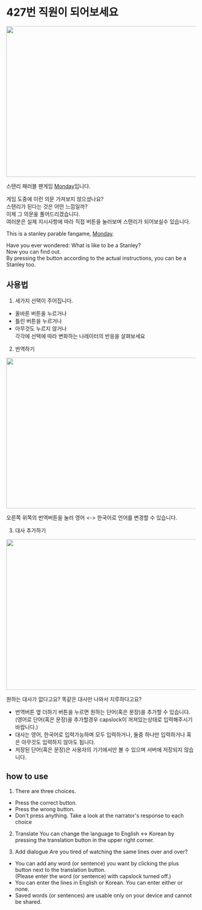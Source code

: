 # 427번 직원이 되어보세요

<img src="https://user-images.githubusercontent.com/81071162/173070334-bfc17f72-709f-4c4a-9e5d-9dc1d8305932.png" width="900" height="400">

스탠리 패러블 팬게임 [Monday](https://seunga906.github.io/tobeStanley/)입니다.

게임 도중에 이런 의문 가져보지 않으셨나요?   
스탠리가 된다는 것은 어떤 느낌일까?   
이제 그 의문을 풀어드리겠습니다.   
여러분은 실제 지시사항에 따라 직접 버튼을 눌러보며 스탠리가 되어보실수 있습니다.   

This is a stanley parable fangame, [Monday](https://seunga906.github.io/tobeStanley/).

Have you ever wondered: What is like to be a Stanley?   
Now you can find out.   
By pressing the button according to the actual instructions, you can be a Stanley too.   

## 사용법

1. 세가지 선택이 주어집니다.    
* 올바른 버튼을 누르거나
* 틀린 버튼을 누르거나
* 아무것도 누르지 않거나   
각각에 선택에 따라 변화하는 나레이터의 반응을 살펴보세요

2. 번역하기

<img src="https://user-images.githubusercontent.com/81071162/173070490-25aab88f-04b2-4d56-bd6c-6dbe2f5594ed.png" width="900" height="400">

오른쪽 위쪽의 번역버튼을 눌러 영어 <-> 한국어로 언어를 변경할 수 있습니다.

3. 대사 추가하기

<img src="https://user-images.githubusercontent.com/81071162/173070535-3841acc9-ac30-4912-a2db-82fa2c43c7a5.png" width="900" height="400">

원하는 대사가 없다고요? 똑같은 대사만 나와서 지루하다고요?   
* 번역버튼 옆 더하기 버튼을 누르면 원하는 단어(혹은 문장)을 추가할 수 있습니다.   
(영어로 단어(혹은 문장)을 추가할경우 capslock이 꺼져있는상태로 입력해주시기 바랍니다.)
* 대사는 영어, 한국어로 입력가능하며 모두 입력하거나, 둘중 하나만 입력하거나 혹은 아무것도 입력하지 않아도 됩니다.   
* 저장된 단어(혹은 문장)은 사용자의 기기에서만 볼 수 있으며 서버에 저장되지 않습니다.   

## how to use

1. There are three choices.   
* Press the correct button.
* Press the wrong button.
* Don't press anything.
Take a look at the narrator's response to each choice

2. Translate
You can change the language to English <-> Korean by pressing the translation button in the upper right corner.

3. Add dialogue
Are you tired of watching the same lines over and over?   
* You can add any word (or sentence) you want by clicking the plus button next to the translation button.  
(Please enter the word (or sentence) with capslock turned off.)   
* You can enter the lines in English or Korean. You can enter either or none.
* Saved words (or sentences) are usable only on your device and cannot be shared.
